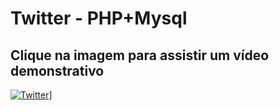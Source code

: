 # Twitter - PHP+Mysql
## Clique na imagem para assistir um vídeo demonstrativo
[![Twitter](https://github.com/vinicius-alcantara/orlandoCity-Site/blob/master/img/publicidades/Twitter.png)](http://www.kizoa.com/Montagem-Vídeo/d242404481k3288771o1l1/twitter "Twitter")]
